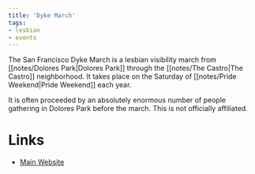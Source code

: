 ```yaml
---
title: 'Dyke March'
tags:
- lesbian
- events
---
```


The San Francisco Dyke March is a lesbian visibility march from [[notes/Dolores Park|Dolores Park]] through the [[notes/The Castro|The Castro]] neighborhood. It takes place on the Saturday of [[notes/Pride Weekend|Pride Weekend]] each year.

It is often proceeded by an absolutely enormous number of people gathering in Dolores Park before the march. This is not officially affiliated.

# Links
- [Main Website](https://www.thedykemarch.org)